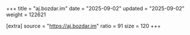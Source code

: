 +++
title = "aj.bozdar.im"
date = "2025-09-02"
updated = "2025-09-02"
weight = 122621

[extra]
source = "https://aj.bozdar.im"
ratio = 91
size = 120
+++
